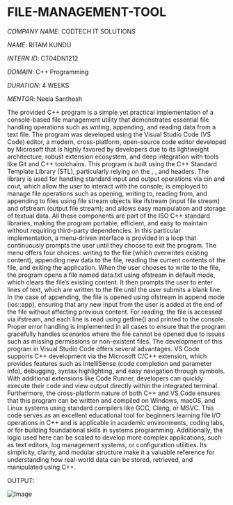 # FILE-MANAGEMENT-TOOL

*COMPANY NAME*: CODTECH IT SOLUTIONS

*NAME*: RITAM KUNDU

*INTERN ID*: CT04DN1212

*DOMAIN*: C++ Programming

*DURATION*: 4 WEEKS

*MENTOR*: Neela Santhosh

The provided C++ program is a simple yet practical implementation of a console-based file management utility that demonstrates essential file handling operations such as writing, appending, and reading data from a text file. The program was developed using the Visual Studio Code (VS Code) editor, a modern, cross-platform, open-source code editor developed by Microsoft that is highly favored by developers due to its lightweight architecture, robust extension ecosystem, and deep integration with tools like Git and C++ toolchains. This program is built using the C++ Standard Template Library (STL), particularly relying on the <iostream>, <fstream>, and <string> headers. The <iostream> library is used for handling standard input and output operations via cin and cout, which allow the user to interact with the console; <fstream> is employed to manage file operations such as opening, writing to, reading from, and appending to files using file stream objects like ifstream (input file stream) and ofstream (output file stream); and <string> allows easy manipulation and storage of textual data. All these components are part of the ISO C++ standard libraries, making the program portable, efficient, and easy to maintain without requiring third-party dependencies.
In this particular implementation, a menu-driven interface is provided in a loop that continuously prompts the user until they choose to exit the program. The menu offers four choices: writing to the file (which overwrites existing content), appending new data to the file, reading the current contents of the file, and exiting the application. When the user chooses to write to the file, the program opens a file named data.txt using ofstream in default mode, which clears the file’s existing content. It then prompts the user to enter lines of text, which are written to the file until the user submits a blank line. In the case of appending, the file is opened using ofstream in append mode (ios::app), ensuring that any new input from the user is added at the end of the file without affecting previous content. For reading, the file is accessed via ifstream, and each line is read using getline() and printed to the console. Proper error handling is implemented in all cases to ensure that the program gracefully handles scenarios where the file cannot be opened due to issues such as missing permissions or non-existent files.
The development of this program in Visual Studio Code offers several advantages. VS Code supports C++ development via the Microsoft C/C++ extension, which provides features such as IntelliSense (code completion and parameter info), debugging, syntax highlighting, and easy navigation through symbols. With additional extensions like Code Runner, developers can quickly execute their code and view output directly within the integrated terminal. Furthermore, the cross-platform nature of both C++ and VS Code ensures that this program can be written and compiled on Windows, macOS, and Linux systems using standard compilers like GCC, Clang, or MSVC. This code serves as an excellent educational tool for beginners learning file I/O operations in C++ and is applicable in academic environments, coding labs, or for building foundational skills in systems programming. Additionally, the logic used here can be scaled to develop more complex applications, such as text editors, log management systems, or configuration utilities. Its simplicity, clarity, and modular structure make it a valuable reference for understanding how real-world data can be stored, retrieved, and manipulated using C++.


OUTPUT:

![Image](https://github.com/user-attachments/assets/2ca93d1b-194e-4e8a-90db-4b94f454fd8b)
